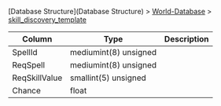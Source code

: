 [Database Structure](Database Structure) > [World-Database](World-Database) > [skill_discovery_template](skill_discovery_template)

Column | Type | Description
--- | --- | ---
SpellId | mediumint(8) unsigned | 
ReqSpell | mediumint(8) unsigned | 
ReqSkillValue | smallint(5) unsigned | 
Chance | float | 
